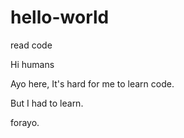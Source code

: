 # hello-world
read code 

Hi humans 

Ayo here, It's hard for me to learn code.

But I had to learn.

forayo.
